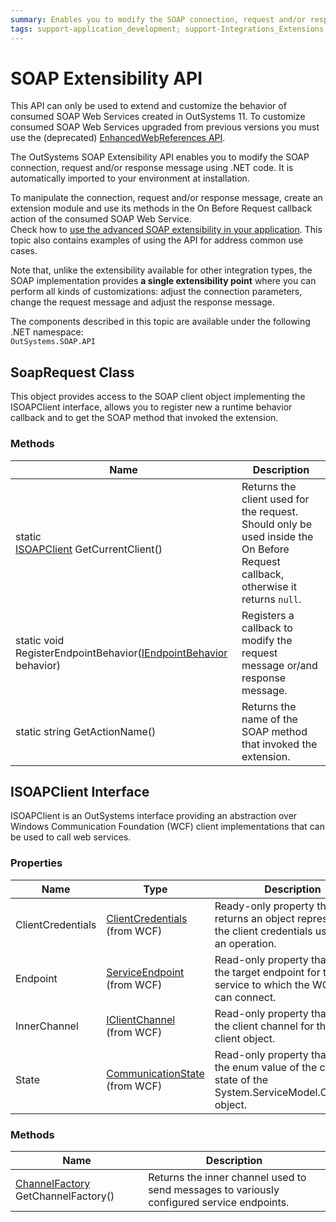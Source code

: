 ```yaml
---
summary: Enables you to modify the SOAP connection, request and/or response message in an extension.
tags: support-application_development; support-Integrations_Extensions
---
```


# SOAP Extensibility API

<div class="info" markdown="1">

This API can only be used to extend and customize the behavior of consumed SOAP Web Services created in OutSystems 11. To customize consumed SOAP Web Services upgraded from previous versions you must use the (deprecated) [EnhancedWebReferences API](auto/enhancedwebreferences-api.final.md).

</div>

The OutSystems SOAP Extensibility API enables you to modify the SOAP connection, request and/or response message using .NET code. It is automatically imported to your environment at installation.

To manipulate the connection, request and/or response message, create an extension module and use its methods in the On Before Request callback action of the consumed SOAP Web Service.  
Check how to [use the advanced SOAP extensibility in your application](<../../extensibility-and-integration/soap/consume/advanced-extensibility.md>). This topic also contains examples of using the API for address common use cases.

<div class="info" markdown="1">

Note that, unlike the extensibility available for other integration types, the SOAP implementation provides **a single extensibility point** where you can perform all kinds of customizations: adjust the connection parameters, change the request message and adjust the response message.

</div>

The components described in this topic are available under the following .NET namespace:  
`OutSystems.SOAP.API`

## SoapRequest Class

This object provides access to the SOAP client object implementing the ISOAPClient interface, allows you to register new a runtime behavior callback and to get the SOAP method that invoked the extension.

### Methods

Name  |  Description  
---|---  
static <br/>[ISOAPClient](<#isoapclient-interface>) GetCurrentClient() | Returns the client used for the request. Should only be used inside the On Before Request callback, otherwise it returns `null`.
static void RegisterEndpointBehavior([IEndpointBehavior](<https://docs.microsoft.com/en-us/dotnet/api/system.servicemodel.description.iendpointbehavior?view=netframework-4.6.1>) behavior) | Registers a callback to modify the request message or/and response message.
static string GetActionName() | Returns the name of the SOAP method that invoked the extension. 


## ISOAPClient Interface

ISOAPClient is an OutSystems interface providing an abstraction over Windows Communication Foundation (WCF) client implementations that can be used to call web services.

### Properties 

Name | Type |  Description  
---|---|---  
ClientCredentials | [ClientCredentials](<https://docs.microsoft.com/en-us/dotnet/api/system.servicemodel.description.clientcredentials?view=netframework-4.6.1>)<br/>(from WCF) | Ready-only property that returns an object representing the client credentials used to call an operation.
Endpoint | [ServiceEndpoint](<https://docs.microsoft.com/en-us/dotnet/api/system.servicemodel.description.serviceendpoint?view=netframework-4.6.1>)<br/>(from WCF) | Read-only property that returns the target endpoint for the service to which the WCF client can connect.
InnerChannel | [IClientChannel](<https://docs.microsoft.com/en-us/dotnet/api/system.servicemodel.iclientchannel?view=netframework-4.6.1>)<br/>(from WCF) | Read-only property that returns the client channel for the WCF client object.
State | [CommunicationState](<https://docs.microsoft.com/en-us/dotnet/api/system.servicemodel.communicationstate?view=netframework-4.6.1>)<br/>(from WCF) | Read-only property that returns the enum value of the current state of the System.ServiceModel.ClientBase object.

### Methods

Name  |  Description  
---|---  
[ChannelFactory](<https://docs.microsoft.com/en-us/dotnet/api/system.servicemodel.channelfactory?view=netframework-4.6.1>) GetChannelFactory() | Returns the inner channel used to send messages to variously configured service endpoints.
